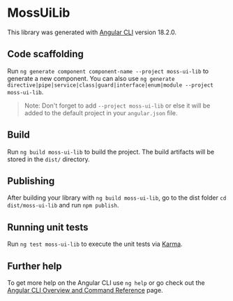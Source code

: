 # MossUiLib

This library was generated with [Angular CLI](https://github.com/angular/angular-cli) version 18.2.0.

## Code scaffolding

Run `ng generate component component-name --project moss-ui-lib` to generate a new component. You can also use `ng generate directive|pipe|service|class|guard|interface|enum|module --project moss-ui-lib`.
> Note: Don't forget to add `--project moss-ui-lib` or else it will be added to the default project in your `angular.json` file. 

## Build

Run `ng build moss-ui-lib` to build the project. The build artifacts will be stored in the `dist/` directory.

## Publishing

After building your library with `ng build moss-ui-lib`, go to the dist folder `cd dist/moss-ui-lib` and run `npm publish`.

## Running unit tests

Run `ng test moss-ui-lib` to execute the unit tests via [Karma](https://karma-runner.github.io).

## Further help

To get more help on the Angular CLI use `ng help` or go check out the [Angular CLI Overview and Command Reference](https://angular.dev/tools/cli) page.

